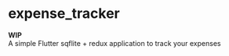 # expense_tracker
<b>WIP</b><br/>
A simple Flutter sqflite + redux application to track your expenses
